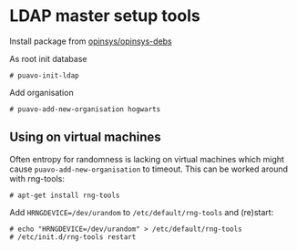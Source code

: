 # LDAP master setup tools

Install package from [opinsys/opinsys-debs](https://github.com/opinsys/opinsys-debs/tree/master/packages/puavo-ds)

As root init database

    # puavo-init-ldap

Add organisation

    # puavo-add-new-organisation hogwarts

## Using on virtual machines

Often entropy for randomness is lacking on virtual machines
which might cause `puavo-add-new-organisation` to timeout.
This can be worked around with rng-tools:

    # apt-get install rng-tools
    
Add `HRNGDEVICE=/dev/urandom` to `/etc/default/rng-tools` and (re)start:

    # echo "HRNGDEVICE=/dev/urandom" > /etc/default/rng-tools
    # /etc/init.d/rng-tools restart

